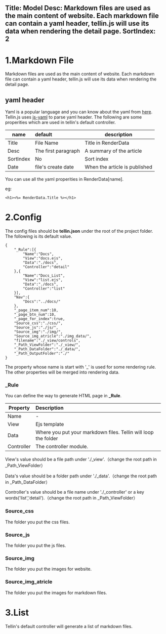 Title: Model
Desc: Markdown files are used as the main content of website. Each markdown file can contain a yaml header, tellin.js will use its data when rendering the detail page. 
SortIndex: 2
---

# 1.Markdown File

Markdown files are used as the main content of website. Each markdown file can contain a yaml header, tellin.js will use its data when rendering the detail page.

## yaml header

Yaml is a popular language and you can know about the yaml from [here](http://www.yaml.org/ "yaml"). Tellin.js uses [js-yaml](https://github.com/nodeca/js-yaml 'js-yaml') to parse yaml header. The following are some properities which are used in tellin's default controller.

| name            | default               | description                                       |
| ----------------|:----------------------| --------------------------------------------------|
| Title           | File Name             | Title in RenderData                               |
| Desc            | The first paragraph   | A summary of the article                          |
| SortIndex       | No                    | Sort index                                        |
| Date            | file's create date    | When the article is published                     |

You can use all the yaml properities in RenderData[name].

eg:

```
<h1><%= RenderData.Title %></h1>
```

# 2.Config

The config files should be **tellin.json** under the root of the project folder. The following is its default value.

```
{
	"_Rule":[{
		"Name":"Docs",
		"View":"docs.ejs",
		"Data":"./docs",
		"Controller":"detail"
	},{
		"Name":"Docs_List",
		"View":"list.ejs",
		"Data":"./docs",
		"Controller":"list"
	}],
	"Nav":{
		"Docs":"../docs/"
	},
	"_page_item_num":10,
	"_page_btn_num":10,	
	"_page_for_index":true,
	"Source_css":"./css/",
	"Source_js":"./js/",
	"Source_img":"./img/",
	"Source_img_atricle":"./img_data/",
	"filename":"./_view/controls",
	"_Path_ViewFolder":"./_view/",
	"_Path_DataFolder":"./_data/",
	"_Path_OutputFolder":"./"
}
```

The property whose name is start with '_' is used for some rendering rule. The other properties will be merged into rendering data.

### _Rule

You can define the way to generate HTML page in **_Rule**. 

| Property        | Description                                                      | 
| ----------------|:-----------------------------------------------------------------| 
| Name            | -                                                                |
| View            | Ejs template                                                     |
| Data            | Where you put your markdown files. Tellin will loop the folder   |
| Controller      | The controller module.                                           |

View's value should be a file path under './_view'.（change the root path in _Path_ViewFolder）

Data's value should be a folder path under './_data'.（change the root path in _Path_DataFolder）

Controller's value should be a file name under './_controller' or a key words('list','detail').（change the root path in _Path_ViewFolder）

### Source_css
The folder you put the css files.

### Source_js
The folder you put the js files.

### Source_img
The folder you put the images for website.

### Source_img_atricle
The folder you put the images for markdown files.

# 3.List
Tellin's default controller will generate a list of markdown files.